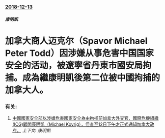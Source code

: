 ### [2018-12-13](/news/2018/12/13/index.md)

##### 康明凱
# 加拿大商人迈克尔（Spavor Michael Peter Todd）因涉嫌从事危害中国国家安全的活动，被遼寧省丹東市國安局拘捕。成為繼康明凱後第二位被中國拘捕的加拿大人。




### 有关:

1. [中國國家安全部以涉嫌危害國家安全為由拘捕前加拿大外交官，國際危機組織(ICG)顧問康明凱（Michael Kovrig），但直至12日下午才正式通知加拿大政府。](/news/2018/12/10/中國國家安全部以涉嫌危害國家安全為由拘捕前加拿大外交官-國際危機組織-ICG-顧問康明凱-Michael-Kovrig.md) _上下文: 康明凱_
